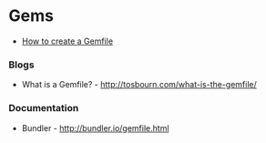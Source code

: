 # Gems

* [How to create a Gemfile](https://github.com/ogirginc/Notes/blob/master/lib/Ruby/Gem/create-gemfile.md)

### Blogs

* What is a Gemfile? - http://tosbourn.com/what-is-the-gemfile/

### Documentation
* Bundler - http://bundler.io/gemfile.html
